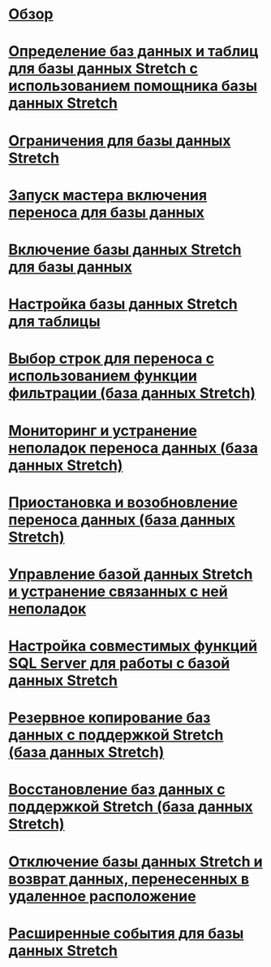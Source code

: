 # [Обзор](stretch-database.md)  
# [Определение баз данных и таблиц для базы данных Stretch с использованием помощника базы данных Stretch](stretch-database-databases-and-tables-stretch-database-advisor.md)  
# [Ограничения для базы данных Stretch](limitations-for-stretch-database.md)  
# [Запуск мастера включения переноса для базы данных](get-started-by-running-the-enable-database-for-stretch-wizard.md)  
# [Включение базы данных Stretch для базы данных](enable-stretch-database-for-a-database.md)  
# [Настройка базы данных Stretch для таблицы](enable-stretch-database-for-a-table.md)  
# [Выбор строк для переноса с использованием функции фильтрации (база данных Stretch)](select-rows-to-migrate-by-using-a-filter-function-stretch-database.md)  
# [Мониторинг и устранение неполадок переноса данных (база данных Stretch)](monitor-and-troubleshoot-data-migration-stretch-database.md)  
# [Приостановка и возобновление переноса данных (база данных Stretch)](pause-and-resume-data-migration-stretch-database.md)  
# [Управление базой данных Stretch и устранение связанных с ней неполадок](manage-and-troubleshoot-stretch-database.md)  
# [Настройка совместимых функций SQL Server для работы с базой данных Stretch](configure-compatible-sql-server-features-with-stretch-database.md)  
# [Резервное копирование баз данных с поддержкой Stretch (база данных Stretch)](backup-stretch-enabled-databases-stretch-database.md)  
# [Восстановление баз данных с поддержкой Stretch (база данных Stretch)](restore-stretch-enabled-databases-stretch-database.md)  
# [Отключение базы данных Stretch и возврат данных, перенесенных в удаленное расположение](disable-stretch-database-and-bring-back-remote-data.md)  
# [Расширенные события для базы данных Stretch](extended-events-for-stretch-database.md)  
